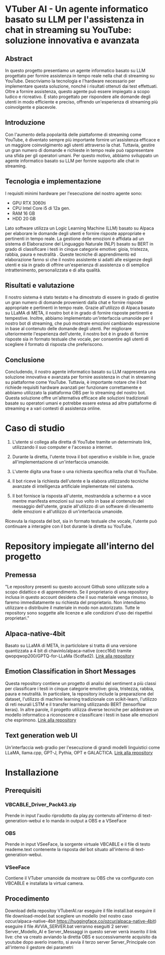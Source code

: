 

# VTuber AI - Un agente informatico basato su LLM per l'assistenza in chat in streaming su YouTube: soluzione innovativa e avanzata

## Abstract

In questo progetto presentiamo un agente informatico basato su LLM progettato per fornire assistenza in tempo reale nella chat di streaming su YouTube. Descriviamo la tecnologia e l'hardware necessario per implementare questa soluzione, nonché i risultati ottenuti dai test effettuati. Oltre a fornire assistenza, questo agente può essere impiegato a scopo ludico e ricreativo. È stato progettato per rispondere alle domande degli utenti in modo efficiente e preciso, offrendo un'esperienza di streaming più coinvolgente e piacevole.

## Introduzione

Con l'aumento della popolarità delle piattaforme di streaming come YouTube, è diventato sempre più importante fornire un'assistenza efficace e un maggiore coinvolgimento agli utenti attraverso la chat. Tuttavia, gestire un gran numero di domande e richieste in tempo reale può rappresentare una sfida per gli operatori umani. Per questo motivo, abbiamo sviluppato un agente informatico basato su LLM per fornire supporto alle chat in streaming.

## Tecnologia e implementazione

I requisiti minimi hardware per l'esecuzione del nostro agente sono: 
- GPU RTX 3060ti
- CPU Intel Core i5 di 12a gen.
- RAM 16 GB
- HDD 20 GB

Lato software utilizza un Logic Learning Machine (LLM) basato su Alpaca per elaborare le domande degli utenti e fornire risposte appropriate e pertinenti in tempo reale.
La gestione delle emozioni è affidata ad un sistema di Elaborazione del Linguaggio Naturale (NLP) basato su BERT in grado di classificare i testi in cinque categorie emotive: gioia, tristezza, rabbia, paura e neutralità . 
Queste tecniche di apprendimento ed elaborazione fanno si che il nostro assistente si adatti alle esigenze degli utenti e sia in grado di offrire un'esperienza di assistenza o di semplice intrattenimento, personalizzata e di alta qualità.

## Risultati e valutazione

Il nostro sistema è stato testato e ha dimostrato di essere in grado di gestire un gran numero di domande provenienti dalla chat e fornire risposte appropriate e pertinenti in tempo reale. 
Grazie all'utilizzo di Alpaca basato su LLaMA di META, il nostro bot è in grado di fornire risposte pertinenti e tempestive. 
Inoltre, abbiamo implementato un'interfaccia umanoide per il nostro bot di streaming, che può mostrare emozioni cambiando espressione in base al contenuto delle domande degli utenti. 
Per migliorare ulteriormente l'esperienza dell'utente, il nostro bot è in grado di fornire risposte sia in formato testuale che vocale, per consentire agli utenti di scegliere il formato di risposta che preferiscono. 

## Conclusione

Concludendo, il nostro agente informatico basato su LLM rappresenta una soluzione innovativa e avanzata per fornire assistenza in chat in streaming su piattaforme come YouTube. Tuttavia, è importante notare che il bot richiede requisiti hardware avanzati per funzionare correttamente e abbiamo utilizzato la piattaforma OBS per lo streaming del nostro bot. Questa soluzione offre un'alternativa efficace alle soluzioni tradizionali basate su operatori umani e potrebbe essere estesa ad altre piattaforme di streaming e a vari contesti di assistenza online.


# Caso di studio

1. L'utente si collega alla diretta di YouTube tramite un determinato link, utilizzando il suo computer e l'accesso a internet.

2. Durante la diretta, l'utente trova il bot operativo e visibile in live, grazie all'implementazione di un'interfaccia umanoide.

3. L'utente digita una frase o una richiesta specifica nella chat di YouTube.

4. Il bot riceve la richiesta dell'utente e la elabora utilizzando tecniche avanzate di intelligenza artificiale implementate nel sistema.

5. Il bot fornisce la risposta all'utente, mostrandola a schermo e a voce mentre manifesta emozioni sul suo volto in base al contenuto del messaggio dell'utente, grazie all'utilizzo di un software di rilevamento delle emozioni e all'utilizzo di un'interfaccia umanoide.

Ricevuta la risposta del bot, sia in formato testuale che vocale, l'utente può continuare a interagire con il bot durante la diretta su YouTube.

# Repository impiegate all'interno del progetto

## Premessa
"Le repository presenti su questo account Github sono utilizzate solo a scopo didattico e di apprendimento. Se il proprietario di una repository inclusa in questo account desidera che il suo materiale venga rimosso, lo faremo immediatamente su richiesta del proprietario. Non intendiamo utilizzare o distribuire il materiale in modo non autorizzato. Tutte le repository sono soggette alle licenze e alle condizioni d'uso dei rispettivi proprietari."

## Alpaca-native-4bit
Basato su LLaMA di META, in particlolare si tratta di una versione quantizzata a 4 bit di chavinlo/alpaca-native (cecc16d) tramite qwopqwop200/GPTQ-for-LLaMa (5cdfad2).
[Link alla repository](https://huggingface.co/ozcur/alpaca-native-4bit "Link alla repository")

## Emotion Classification in Short Messages
Questa repository contiene un progetto di analisi del sentiment a più classi per classificare i testi in cinque categorie emotive: gioia, tristezza, rabbia, paura e neutralità. 
In particolare, la repository include la preparazione del dataset, l'utilizzo di machine learning tradizionale con scikit-learn, l'utilizzo di reti neurali LSTM e il transfer learning utilizzando BERT (tensorflow keras). 
In altre parole, il progetto utilizza diverse tecniche per addestrare un modello informatico a riconoscere e classificare i testi in base alle emozioni che esprimono.
[Link alla repository](https://github.com/lukasgarbas/nlp-text-emotion "Link alla repository")

## Text generation web UI
Un'interfaccia web gradio per l'esecuzione di grandi modelli linguistici come LLaMA, llama.cpp, GPT-J, Pythia, OPT e GALACTICA.
[Link alla repository](https://github.com/oobabooga/text-generation-webui "Link alla repository")

# Installazione

## Prerequisiti

### VBCABLE_Driver_Pack43.zip

Prende in input l'audio riprodotto da play.py contenuto all'interno di text-generation-webui e lo manda in output a OBS e a VSeeFace

### OBS

Prende in input VSeeFace, la sorgente virtuale VBCABLE e il file di testo reademe.text contenente la risposta del bot situato all'interno di text-generation-webui.

### VSeeFace
Contiene il VTuber umanoide da mostrare su OBS che va configurato con VBCABLE e installata la virtual camera.

## Procedimento
Download della repositoy VTuberAI.rar
eseguire il file install.bat
eseguire il file download-model.bat
scegliere un modello (nel nostro caso ozcur/alpaca-native-4bit https://huggingface.co/ozcur/alpaca-native-4bit)
eseguire il file AVVIA_SERVER.bat
verranno eseguiti 2 server:
Server_Modello_AI
e Server_Messaggi
in questo server verrà inserito il link live: che va creato avviando la diretta OBS e successivamente acquisito da youtube
dopo averlo inserito, si avvia il terzo server Server_Principale
con all'interno il gestore dei parametri
